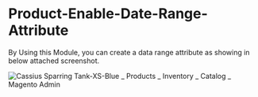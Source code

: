 # Product-Enable-Date-Range-Attribute
By Using this Module, you can create a data range attribute as showing in below attached screenshot.


![Cassius Sparring Tank-XS-Blue _ Products _ Inventory _ Catalog _ Magento Admin](https://user-images.githubusercontent.com/26045265/148359909-be1d0b78-045c-4dea-bdf4-83f8546aa413.png)
